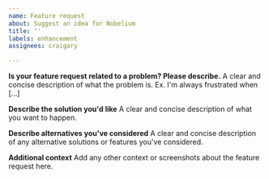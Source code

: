 ```yaml
---
name: Feature request
about: Suggest an idea for Nobelium
title: ''
labels: enhancement
assignees: craigary

---
```


<!-- 中文用户请注意：请仔细阅读以下模版，如果不遵循模版，issue 将会被直接关闭。 -->
<!--
  !!! IMPORTANT !!!
  Please do not ignore this template. If you do, your issue will be closed immediately.
-->

**Is your feature request related to a problem? Please describe.**
A clear and concise description of what the problem is. Ex. I'm always frustrated when [...]

**Describe the solution you'd like**
A clear and concise description of what you want to happen.

**Describe alternatives you've considered**
A clear and concise description of any alternative solutions or features you've considered.

**Additional context**
Add any other context or screenshots about the feature request here.
